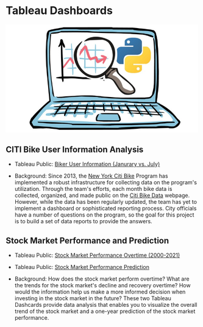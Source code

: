 # Tableau Dashboards

![Data](Image/data.jpeg)

## CITI Bike User Information Analysis
* Tableau Public: [Biker User Information (Janurary vs. July)](https://public.tableau.com/views/Homework_16145381512240/Dashboard1?:language=en&:retry=yes&:display_count=y&:origin=viz_share_link)

* Background: Since 2013, the [New York Citi Bike](https://en.wikipedia.org/wiki/Citi_Bike) Program has implemented a robust infrastructure for collecting data on the program's utilization. Through the team's efforts, each month bike data is collected, organized, and made public on the [Citi Bike Data](https://www.citibikenyc.com/system-data) webpage. However, while the data has been regularly updated, the team has yet to implement a dashboard or sophisticated reporting process. City officials have a number of questions on the program, so the goal for this project is to build a set of data reports to provide the answers.

## Stock Market Performance and Prediction
* Tableau Public: [Stock Market Performance Overtime (2000-2021)](https://public.tableau.com/views/StockMarketAnalysis_16148159340840/TrendAnalysis?:language=en&:display_count=y&:origin=viz_share_link)

* Tableau Public: [Stock Market Performance Prediction](https://public.tableau.com/views/StockMarketPrediction_16157795216330/Dashboard1?:language=en&:display_count=y&:origin=viz_share_link)

* Background: How does the stock market perform overtime? What are the trends for the stock market's decline and recovery overtime? How would the information help us make a more informed decision when investing in the stock market in the future? These two Tableau Dashcards provide data analysis that enables you to visualize the overall trend of the stock market and a one-year prediction of the stock market performance.

